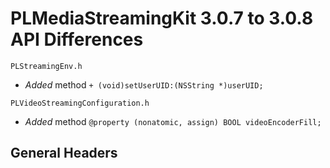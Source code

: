# PLMediaStreamingKit 3.0.7 to 3.0.8 API Differences

```
PLStreamingEnv.h
```
- *Added* method `+ (void)setUserUID:(NSString *)userUID;`

```
PLVideoStreamingConfiguration.h
```
- *Added* method `@property (nonatomic, assign) BOOL videoEncoderFill;`

## General Headers



